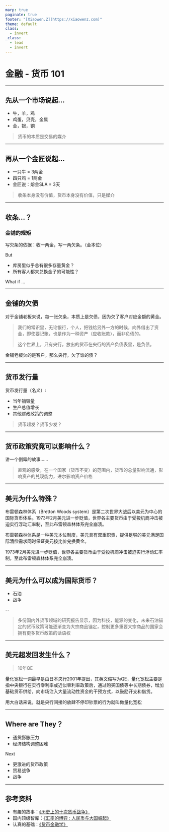 ```yaml
---
marp: true
paginate: true
footer: "[Xiaowen.Z](https://xiaowenz.com)"
theme: default
class:
  - invert
_class:
  - lead
  - invert
---
```


# 金融 - 货币 101

---

## 先从一个市场说起...

- 牛，羊，鸡
- 鸡蛋，贝壳，金属
- 金，银，铜

> 货币的本质是交易的媒介

---

## 再从一个金匠说起...

- 一只牛 = 3两金
- 四只鸡 = 1两金
- 金匠说：熔金SLA = 3天

> 收条本身没有价值，货币本身没有价值，只是媒介

<!--
这张收条，就是纸币的最初形态。
-->

---

## 收条...？

### 金铺的规矩

写欠条的依据：收一两金，写一两欠条。（金本位）

But

- 库房里似乎总有很多存量黄金？
- 所有客人都来兑换金子的可能性？

What if ...

<!--
他超发了
-->

---

## 金铺的欠债

对于金铺老板来说，每一张欠条，本质上是欠债，因为欠了客户对应金额的黄金。

> 我们的常识里，无论银行，个人，把钱给另外一方的时候，向外借出了资金，即使要记账，也是作为一种资产（应收账款），而非负债的。
> 
> 这个世界上，只有央行，放出的货币在央行的资产负债表里，是负债。
 
金铺老板欠的是客户，那么央行，欠了谁的债？

<!--
央行的资产负债表是观察宏观经济重要的参考
-->

---

## 货币发行量

货币发行量（名义）:

- 当年销毁量
- 生产总值增长
- 其他财政政策的调整

> 货币超发？货币少发？

<!--
实际货币发行量对流动货币量的影响，这里暂时不展开
-->

---

## 货币政策究竟可以影响什么？

讲一个倒霉的故事……

> 直观的感受，在一个国家（货币不变）的范围内，货币的总量影响流通，影响资产的兑现能力，进尔影响资产价格

<!--
张三家里是开厂的，他从老爹那继承下来，生意不温不火，养家糊口足够，这厂大概也值点钱了，就算一百万吧。

时运不济，咱们先遇上一波通货膨胀，某个央行开始唰唰印钞了。

看起来经济挺好的，生意也好做，张三起早贪黑的干活，贷了一百万，扩大了厂房，新添了设备，也多雇了几个工人。虽然物价也在慢慢变贵，但毕竟挣钱多了呀，三哥表示也没啥不满意的，何况厂子本身现在也值至少两百多万了呢。

后来，央行不知道为啥不印钱了。

经济似乎冷下来了，买东西的人少了好多，商品降价也不如从前好卖了，三哥的厂开始库存积压起来，于是厂里先是降低了产量，后来解雇了工人，但卖货的速度还是不够挣不到什么钱，慢慢的，贷款都还不起了，家里老婆孩子养不起了。三哥想到了卖厂，可两百万的厂房设备，和没有降价的商品一样无人问津——那降价呗。一百五十万，一百万？最终，来了个李四，掏了一百万现金，买走了这个厂。张三拿着一百万现金，去银行还掉了贷款，一无所有的他，上街找了个送外卖的活儿，变成了蓝骑士。

后来，央行不知道为啥又开始印钱了。

李四的厂估价回到了两百万，三百万，继续生产继续挣钱，只是这个厂和倒霉的张三，已经没有任何关系了。

在市场经济公平交易的世界里，张三是个经营不善的倒霉蛋；张三自己也绝不可能想到，也许……自己是被坑了呢？可被谁呢？

资本，是真的可以通过无形的手，来掠夺财富的。
-->

---

## 美元为什么特殊？

布雷顿森林体系（Bretton Woods system）是第二次世界大战后以美元为中心的国际货币体系。1973年2月美元进一步贬值，世界各主要货币由于受投机商冲击被迫实行浮动汇率制，至此布雷顿森林体系完全崩溃。

布雷顿森林体系是一种美元本位制度，美元具有双重职责，提供足够的美元满足国际清偿需求同时保证美元按比价兑换黄金。

1973年2月美元进一步贬值，世界各主要货币由于受投机商冲击被迫实行浮动汇率制，至此布雷顿森林体系完全崩溃。

---

## 美元为什么可以成为国际货币？

- 石油
- 战争

--

> 多份国内外货币领域的研究报告显示，因为科技，能源的变化，未来石油锚定的货币政策可能逐渐变为大宗商品锚定，控制更多重要大宗商品的国家会拥有更多货币政策的话语权

---

## 美元超发回发生什么？

> 10年QE

量化宽松一词最早是由日本央行2001年提出，其英文缩写为QE，量化宽松主要是指中央银行在实行零利率或近似零利率政策后，通过购买国债等中长期债券，增加基础货币供给，向市场注入大量流动性资金的干预方式，以鼓励开支和借贷。

用大白话来说，就是央行间接的放肆不停印钞票的行为就叫做量化宽松

<!--
美国GDP组成中，第三产业占81%，其中8%是金融。

第一产业是指农、林、牧、渔业（不含农、林、牧、渔服务业）。
第二产业是指采矿业（不含开采辅助活动），制造业（不含金属制品、机械和设备修理业），电力、热力、燃气及水生产和供应业，建筑业。
第三产业即服务业，是指除第一产业、第二产业以外的其他行业。
-->
---

## Where are They？

- 通货膨胀压力
- 经济结构调整困难

Next

- 更激进的货币政策
- 贸易战争
- 战争

---

## 参考资料


- 有趣的故事：[《历史上的十次货币战争》](https://book.douban.com/subject/6427480/)
- 国内顶级智库：[《汇率的博弈 : 人民币与大国崛起》](https://book.douban.com/subject/27594756/)
- 认真的基础：[《货币金融学》](https://book.douban.com/subject/26950185/)



